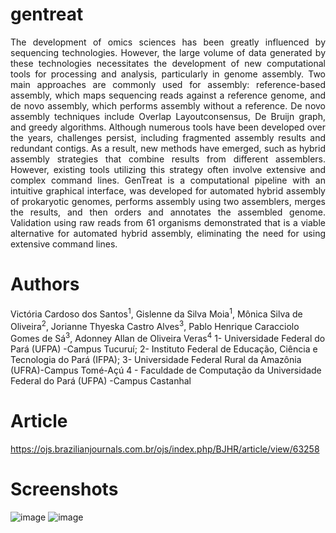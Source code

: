 # gentreat
<p align="justify"> The development of omics sciences has been greatly influenced by sequencing technologies. However, the large volume of data generated by these technologies necessitates the development of new computational tools for processing and analysis, particularly in genome assembly. Two main approaches are commonly used for assembly: reference-based assembly, which maps sequencing reads against a reference genome, and de novo assembly, which performs assembly without a reference. De novo assembly techniques include Overlap Layoutconsensus, De Bruijn graph, and greedy algorithms. Although numerous tools have been developed over the years, challenges persist, including fragmented assembly results and redundant contigs. As a result, new methods have emerged, such as hybrid assembly strategies that combine results from different assemblers. However, existing tools utilizing this strategy often involve extensive and complex command lines. GenTreat is a computational pipeline with an intuitive graphical interface, was developed for automated hybrid assembly of prokaryotic genomes, performs assembly using two assemblers, merges the results, and then orders and annotates the assembled genome. Validation using raw reads from 61 organisms demonstrated that is a viable alternative for automated hybrid assembly, eliminating the need for using extensive command lines.</p>

# Authors
Victória Cardoso dos Santos<sup>1</sup>, Gislenne da Silva Moia<sup>1</sup>, Mônica Silva de Oliveira<sup>2</sup>, Jorianne Thyeska Castro Alves<sup>3</sup>, Pablo Henrique Caracciolo Gomes de Sá<sup>3</sup>, Adonney Allan de Oliveira Veras<sup>4</sup>
1- Universidade Federal do Pará (UFPA) -Campus Tucuruí; 2- Instituto Federal de Educação, Ciência e Tecnologia do Pará (IFPA); 3- Universidade Federal Rural da Amazônia (UFRA)-Campus Tomé-Açú
4 - Faculdade de Computação da Universidade Federal do Pará (UFPA) -Campus Castanhal
# Article 
https://ojs.brazilianjournals.com.br/ojs/index.php/BJHR/article/view/63258

# Screenshots
![image](https://github.com/allanverasce/gentreat/assets/25986290/84241434-7534-43de-89c8-8a826a0946dd)
![image](https://github.com/allanverasce/gentreat/assets/25986290/50520435-3507-4c45-ac7c-4c862266d06e)


